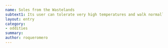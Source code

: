 ```yaml
---
name: Soles from the Wastelands
subtext1: Its user can tolerate very high temperatures and walk normally over incandescent surfaces.
layout: entry
category:
- oddities
summary: 
author: roqueromero
---
```

